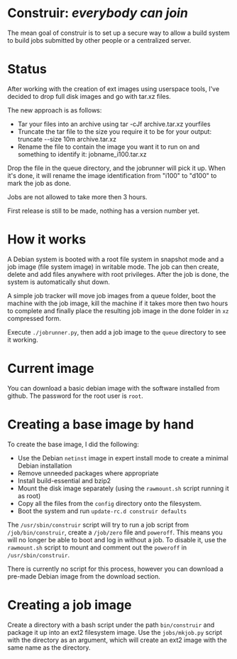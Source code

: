 Construir: _everybody can join_
===============================
The mean goal of construir is to set up a secure way to allow a build system to build jobs submitted by other people or a centralized server.


Status
=======
After working with the creation of ext images using userspace tools, I've decided to drop full disk images and go with tar.xz files.

The new approach is as follows:
- Tar your files into an archive using tar -cJf archive.tar.xz yourfiles
- Truncate the tar file to the size you require it to be for your output: truncate --size 10m archive.tar.xz
- Rename the file to contain the image you want it to run on and something to identify it: jobname_i100.tar.xz

Drop the file in the queue directory, and the jobrunner will pick it up. When it's done, it will rename the image identification from "i100" to "d100" to mark the job as done.

Jobs are not allowed to take more then 3 hours.



First release is still to be made, nothing has a version number yet.

How it works
============
A Debian system is booted with a root file system in snapshot mode and a job image (file system image) in writable mode. The job can then create, delete and add files anywhere with root privileges. After the job is done, the system is automatically shut down.

A simple job tracker will move job images from a queue folder, boot the machine with the job image, kill the machine if it takes more then two hours to complete and finally place the resulting job image in the done folder in `xz` compressed form.

Execute `./jobrunner.py`, then add a job image to the `queue` directory to see it working.


Current image
=============
You can download a basic debian image with the software installed from github. The password for the root user is `root`.


Creating a base image by hand
=============================
To create the base image, I did the following:

 - Use the Debian `netinst` image in expert install mode to create a minimal Debian installation
 - Remove unneeded packages where appropriate
 - Install build-essential and bzip2
 - Mount the disk image separately (using the `rawmount.sh` script running it as root)
 - Copy all the files from the `config` directory onto the filesystem.
 - Boot the system and run `update-rc.d construir defaults`

The `/usr/sbin/construir` script will try to run a job script from `/job/bin/construir`,
create a `/job/zero` file and `poweroff`.
This means you will no longer be able to boot and log in without a job. 
To disable it, use the `rawmount.sh` script to mount and comment out
the `poweroff` in `/usr/sbin/construir`. 

There is currently no script for this process, however you can download a pre-made Debian image from the download section.

Creating a job image
====================
Create a directory with a bash script under the path `bin/construir` and package it up into an ext2 filesystem image. Use the `jobs/mkjob.py` script with the directory as an argument, which will create an ext2 image with the same name as the directory.


